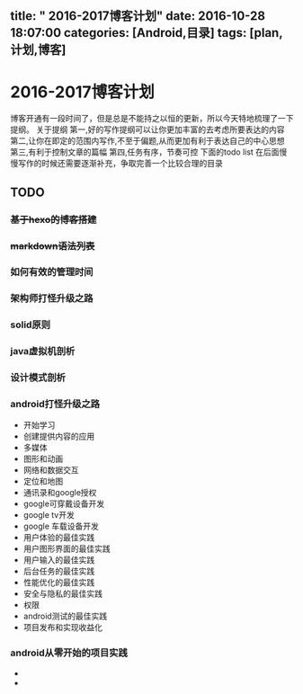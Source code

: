 title: " 2016-2017博客计划"
date: 2016-10-28 18:07:00 
categories: [Android,目录]
tags: [plan,计划,博客]
---


# 2016-2017博客计划
博客开通有一段时间了，但是总是不能持之以恒的更新，所以今天特地梳理了一下提纲。
关于提纲
第一,好的写作提纲可以让你更加丰富的去考虑所要表达的内容
第二,让你在即定的范围内写作,不至于偏题,从而更加有利于表达自己的中心思想
第三,有利于控制文章的篇幅
第四,任务有序，节奏可控
下面的todo list 在后面慢慢写作的时候还需要逐渐补充，争取完善一个比较合理的目录

## TODO
### ~~基于hexo的博客搭建~~
### ~~markdown语法列表~~
### 如何有效的管理时间
### 架构师打怪升级之路
### solid原则
### java虚拟机剖析
### 设计模式剖析
### android打怪升级之路
- 开始学习
- 创建提供内容的应用
- 多媒体
- 图形和动画
- 网络和数据交互
- 定位和地图
- 通讯录和google授权
- google可穿戴设备开发
- google tv开发
- google 车载设备开发
- 用户体验的最佳实践
- 用户图形界面的最佳实践
- 用户输入的最佳实践
- 后台任务的最佳实践
- 性能优化的最佳实践
- 安全与隐私的最佳实践
- 权限
- android测试的最佳实践
- 项目发布和实现收益化
### android从零开始的项目实践
- 
-